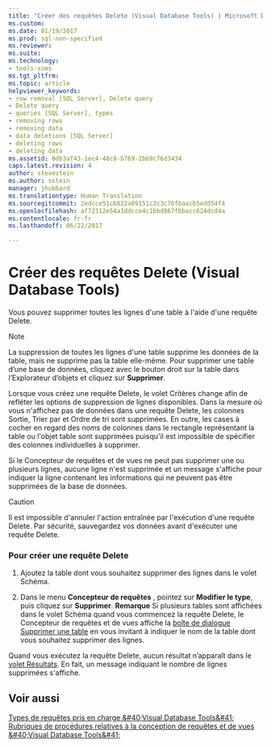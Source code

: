 ```yaml
---
title: "Créer des requêtes Delete (Visual Database Tools) | Microsoft Docs"
ms.custom: 
ms.date: 01/19/2017
ms.prod: sql-non-specified
ms.reviewer: 
ms.suite: 
ms.technology:
- tools-ssms
ms.tgt_pltfrm: 
ms.topic: article
helpviewer_keywords:
- row removal [SQL Server], Delete query
- Delete query
- queries [SQL Server], types
- removing rows
- removing data
- data deletions [SQL Server]
- deleting rows
- deleting data
ms.assetid: 0db3af43-1ec4-48c8-b769-2bb9c76d3434
caps.latest.revision: 4
author: stevestein
ms.author: sstein
manager: jhubbard
ms.translationtype: Human Translation
ms.sourcegitcommit: 2edcce51c6822a89151c3c3c76fbaacb5edd54f4
ms.openlocfilehash: af72312e54a1ddcce4c1bbd867fbbacc624dcd4a
ms.contentlocale: fr-fr
ms.lasthandoff: 06/22/2017

---
```

# <a name="create-delete-queries-visual-database-tools"></a>Créer des requêtes Delete (Visual Database Tools)
Vous pouvez supprimer toutes les lignes d'une table à l'aide d'une requête Delete.  
  
> [!NOTE]  
> La suppression de toutes les lignes d'une table supprime les données de la table, mais ne supprime pas la table elle-même. Pour supprimer une table d’une base de données, cliquez avec le bouton droit sur la table dans l’Explorateur d’objets et cliquez sur **Supprimer**.  
  
Lorsque vous créez une requête Delete, le volet Critères change afin de refléter les options de suppression de lignes disponibles. Dans la mesure où vous n'affichez pas de données dans une requête Delete, les colonnes Sortie, Trier par et Ordre de tri sont supprimées. En outre, les cases à cocher en regard des noms de colonnes dans le rectangle représentant la table ou l'objet table sont supprimées puisqu'il est impossible de spécifier des colonnes individuelles à supprimer.  
  
Si le Concepteur de requêtes et de vues ne peut pas supprimer une ou plusieurs lignes, aucune ligne n'est supprimée et un message s'affiche pour indiquer la ligne contenant les informations qui ne peuvent pas être supprimées de la base de données.  
  
> [!CAUTION]  
> Il est impossible d'annuler l'action entraînée par l'exécution d'une requête Delete. Par sécurité, sauvegardez vos données avant d'exécuter une requête Delete.  
  
### <a name="to-create-a-delete-query"></a>Pour créer une requête Delete  
  
1.  Ajoutez la table dont vous souhaitez supprimer des lignes dans le volet Schéma.  
  
2.  Dans le menu **Concepteur de requêtes** , pointez sur **Modifier le type**, puis cliquez sur **Supprimer**. **Remarque** Si plusieurs tables sont affichées dans le volet Schéma quand vous commencez la requête Delete, le Concepteur de requêtes et de vues affiche la [boîte de dialogue Supprimer une table](../../ssms/visual-db-tools/delete-table-dialog-box-visual-database-tools.md) en vous invitant à indiquer le nom de la table dont vous souhaitez supprimer des lignes.  
  
Quand vous exécutez la requête Delete, aucun résultat n’apparaît dans le [volet Résultats](../../ssms/visual-db-tools/results-pane-visual-database-tools.md). En fait, un message indiquant le nombre de lignes supprimées s'affiche.  
  
## <a name="see-also"></a>Voir aussi  
[Types de requêtes pris en charge &amp;#40;Visual Database Tools&amp;#41;](../../ssms/visual-db-tools/supported-query-types-visual-database-tools.md)  
[Rubriques de procédures relatives à la conception de requêtes et de vues &amp;#40;Visual Database Tools&amp;#41;](../../ssms/visual-db-tools/design-queries-and-views-how-to-topics-visual-database-tools.md)  
  

